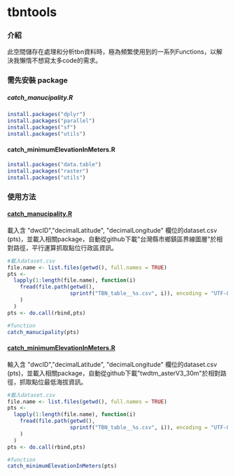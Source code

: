 # tbntools

### 介紹
此空間儲存在處理和分析tbn資料時，極為頻繁使用到的一系列Functions，以解決我懶惰不想寫太多code的需求。

### 需先安裝 package
##### catch_manucipality.R
```R
install.packages("dplyr")
install.packages("parallel")
install.packages("sf")
install.packages("utils")
```

#### catch_minimumElevationInMeters.R 
```R
install.packages("data.table")
install.packages("raster")
install.packages("utils")
```

### 使用方法

#### [catch_manucipality.R](https://github.com/MongMong11/tbntools/blob/main/catch_municipality.R)
載入含 "dwcID","decimalLatitude", "decimalLongitude" 欄位的dataset.csv (pts)，並載入相關package，自動從github下載"台灣縣市鄉鎮區界線圖層"於相對路徑，平行運算抓取點位行政區資訊。
```R
#載入dataset.csv
file.name <- list.files(getwd(), full.names = TRUE)
pts <- 
  lapply(1:length(file.name), function(i)
    fread(file.path(getwd(), 
                    sprintf("TBN_table__%s.csv", i)), encoding = "UTF-8"
    )
  )
pts <- do.call(rbind,pts)

#function
catch_manucipality(pts)
```

#### [catch_minimumElevationInMeters.R](https://github.com/MongMong11/tbntools/blob/main/catch_minimumElevationInMeters.R)
輸入含 "dwcID","decimalLatitude", "decimalLongitude" 欄位的dataset.csv (pts)，並載入相關package，自動從github下載"twdtm_asterV3_30m"於相對路徑，抓取點位最低海拔資訊。
```R
#載入dataset.csv
file.name <- list.files(getwd(), full.names = TRUE)
pts <- 
  lapply(1:length(file.name), function(i)
    fread(file.path(getwd(), 
                    sprintf("TBN_table__%s.csv", i)), encoding = "UTF-8"
    )
  )
pts <- do.call(rbind,pts)

#function
catch_minimumElevationInMeters(pts)
```
